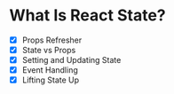 # What Is React State?

- [x] Props Refresher
- [x] State vs Props
- [x] Setting and Updating State
- [x] Event Handling
- [x] Lifting State Up

<!-- Welcome header, but it will display an email/username -->
<!-- Form, that will update the username/email in the header -->
<!-- Two seperate components -->